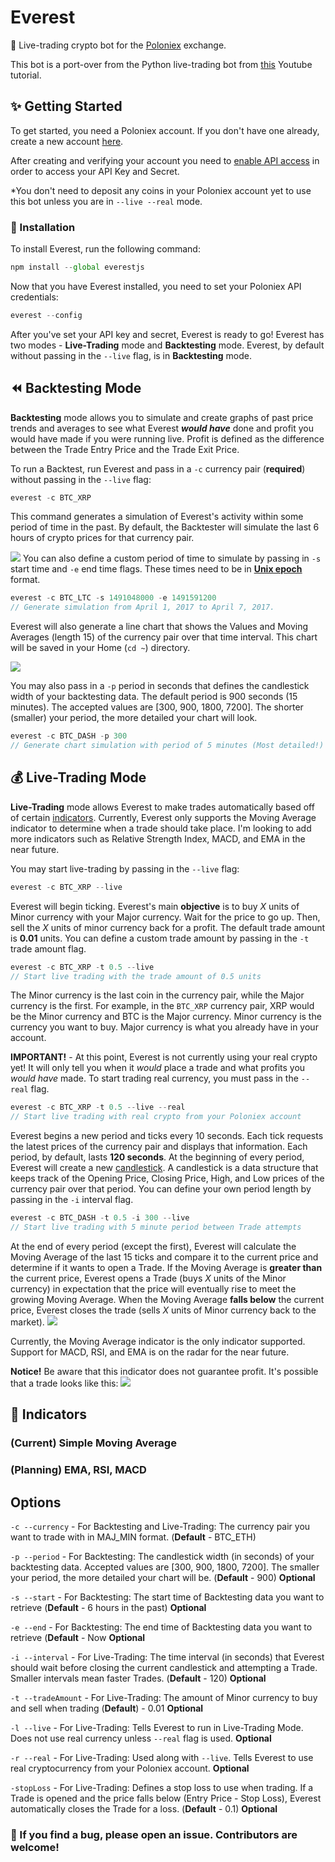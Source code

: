 # Everest
:robot: Live-trading crypto bot for the [Poloniex](https://poloniex.com/) exchange.

This bot is a port-over from the Python live-trading bot from [this](https://www.youtube.com/watch?v=fpqzXgZjSqM&list=PL2U3qLYtsXsT5QuFQUtxbfj62K3AiLOse&index=3) Youtube tutorial.

## :sparkles: Getting Started
To get started, you need a Poloniex account. If you don't have one already, create a new account [here](https://poloniex.com/).

After creating and verifying your account you need to [enable API access](https://poloniex.com/apiKeys) in order to access your API Key and Secret.

*You don't need to deposit any coins in your Poloniex account yet to use this bot unless you are in `--live --real` mode.

### :wrench: Installation
To install Everest, run the following command:
```javascript
npm install --global everestjs
```
Now that you have Everest installed, you need to set your Poloniex API credentials:
```javascript
everest --config
```
After you've set your API key and secret, Everest is ready to go! Everest has two modes - **Live-Trading** mode and **Backtesting** mode. Everest, by default without passing in the `--live` flag, is in **Backtesting** mode.

## :rewind: Backtesting Mode
**Backtesting** mode allows you to simulate and create graphs of past price trends and averages to see what Everest ***would have*** done and profit you would have made if you were running live. Profit is defined as the difference between the Trade Entry Price and the Trade Exit Price.

To run a Backtest, run Everest and pass in a `-c` currency pair (**required**) without passing in the `--live` flag:
```javascript
everest -c BTC_XRP
```
This command generates a simulation of Everest's activity within some period of time in the past. By default, the Backtester will simulate the last 6 hours of crypto prices for that currency pair.

![](docs/images/backtest.png)
You can also define a custom period of time to simulate by passing in `-s` start time and `-e` end time flags. These times need to be in [**Unix epoch**](https://www.epochconverter.com/) format.
```javascript
everest -c BTC_LTC -s 1491048000 -e 1491591200
// Generate simulation from April 1, 2017 to April 7, 2017.
```
Everest will also generate a line chart that shows the Values and Moving Averages (length 15) of the currency pair over that time interval. This chart will be saved in your Home (`cd ~`) directory.

![](docs/images/chart.png)

You may also pass in a `-p` period in seconds that defines the candlestick width of your backtesting data. The default period is 900 seconds (15 minutes). The accepted values are [300, 900, 1800, 7200]. The shorter (smaller) your period, the more detailed your chart will look.
```javascript
everest -c BTC_DASH -p 300
// Generate chart simulation with period of 5 minutes (Most detailed!)
```

## :moneybag: Live-Trading Mode
**Live-Trading** mode allows Everest to make trades automatically based off of certain [indicators](https://www.investopedia.com/articles/active-trading/041814/four-most-commonlyused-indicators-trend-trading.asp). Currently, Everest only supports the Moving Average indicator to determine when a trade should take place. I'm looking to add more indicators such as Relative Strength Index, MACD, and EMA in the near future.

You may start live-trading by passing in the `--live` flag:
```javascript
everest -c BTC_XRP --live
```
Everest will begin ticking. Everest's main **objective** is to buy *X* units of Minor currency with your Major currency. Wait for the price to go up.  Then, sell the *X* units of minor currency back for a profit. The default trade amount is **0.01** units. You can define a custom trade amount by passing in the `-t` trade amount flag.
```javascript
everest -c BTC_XRP -t 0.5 --live
// Start live trading with the trade amount of 0.5 units
```

The Minor currency is the last coin in the currency pair, while the Major currency is the first. For example, in the `BTC_XRP` currency pair, XRP would be the Minor currency and BTC is the Major currency. Minor currency is the currency you want to buy. Major currency is what you already have in your account.

**IMPORTANT!** - At this point, Everest is not currently using your real crypto yet! It will only tell you when it *would* place a trade and what profits you *would have* made. To start trading real currency, you must pass in the `--real` flag.

```javascript
everest -c BTC_XRP -t 0.5 --live --real
// Start live trading with real crypto from your Poloniex account
```
Everest begins a new period and ticks every 10 seconds. Each tick requests the latest prices of the currency pair and displays that information. Each period, by default, lasts **120 seconds**. At the beginning of every period, Everest will create a new [candlestick](https://www.investopedia.com/trading/candlestick-charting-what-is-it/). A candlestick is a data structure that keeps track of the Opening Price, Closing Price, High, and Low prices of the currency pair over that period. You can define your own period length by passing in the `-i` interval flag.

```javascript
everest -c BTC_DASH -t 0.5 -i 300 --live
// Start live trading with 5 minute period between Trade attempts
```

 At the end of every period (except the first), Everest will calculate the Moving Average of the last 15 ticks and compare it to the current price and determine if it wants to open a Trade. If the Moving Average is **greater than** the current price, Everest opens a Trade (buys *X* units of the Minor currency) in expectation that the price will eventually rise to meet the growing Moving Average. When the Moving Average **falls below** the current price, Everest closes the trade (sells *X* units of Minor currency back to the market).
![](docs/images/example.png)

Currently, the Moving Average indicator is the only indicator supported. Support for MACD, RSI, and EMA is on the radar for the near future.

**Notice!** Be aware that this indicator does not guarantee profit. It's possible that a trade looks like this:
![](docs/images/example2.png)


## :signal_strength: Indicators
### (Current) Simple Moving Average
### (Planning) EMA, RSI, MACD

## Options
`-c --currency` - For Backtesting and Live-Trading: The currency pair you want to trade with in MAJ_MIN format. (**Default** - BTC_ETH)

`-p --period` - For Backtesting: The candlestick width (in seconds) of your backtesting data. Accepted values are [300, 900, 1800, 7200]. The smaller your period, the more detailed your chart will be.  (**Default** - 900) **Optional**

`-s --start` - For Backtesting: The start time of Backtesting data you want to retrieve (**Default** - 6 hours in the past) **Optional**

`-e --end` - For Backtesting: The end time of Backtesting data you want to retrieve (**Default** - Now **Optional**

`-i --interval` - For Live-Trading: The time interval (in seconds) that Everest should wait before closing the current candlestick and attempting a Trade. Smaller intervals mean faster Trades. (**Default** - 120) **Optional**

`-t --tradeAmount` - For Live-Trading: The amount of Minor currency to buy and sell when trading (**Default**) - 0.01 **Optional**

`-l --live` - For Live-Trading: Tells Everest to run in Live-Trading Mode. Does not use real currency unless `--real` flag is used. **Optional**

`-r --real` - For Live-Trading: Used along with `--live`. Tells Everest to use real cryptocurrency from your Poloniex account. **Optional**

`-stopLoss` - For Live-Trading: Defines a stop loss to use when trading. If a Trade is opened and the price falls below (Entry Price - Stop Loss), Everest automatically closes the Trade for a loss. (**Default** - 0.1) **Optional**

### :bug: If you find a bug, please open an issue. Contributors are welcome!
